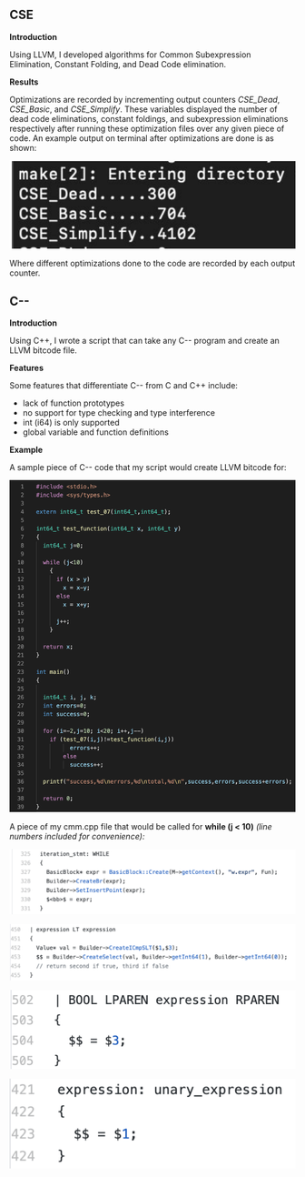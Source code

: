 ## CSE

**Introduction**

Using LLVM, I developed algorithms for Common Subexpression Elimination, Constant Folding, and Dead Code elimination.

**Results**

Optimizations are recorded by incrementing output counters *CSE_Dead*, *CSE_Basic*, and *CSE_Simplify*. These variables displayed the number of dead code eliminations, constant foldings, and subexpression eliminations respectively after running these optimization files over any given piece of code. An example output on terminal after optimizations are done is as shown:

![Alt text](/CSE/images/readmeimg1.png?raw=true "terminal_optimizations")

Where different optimizations done to the code are recorded by each output counter.

## C--
**Introduction**

Using C++, I wrote a script that can take any C-- program and create an LLVM bitcode file.

**Features** 

Some features that differentiate C-- from C and C++ include:
- lack of function prototypes
- no support for type checking and type interference
- int (i64) is only supported
- global variable and function definitions

**Example**

A sample piece of C-- code that my script would create LLVM bitcode for:

![Alt text](/C--/images/readmeimg3.png?raw=true "LLVM_IR_code")

A piece of my cmm.cpp file that would be called for **while (j < 10)** *(line numbers included for convenience):*

![Alt text](/C--/images/readmeimg4.png?raw=true "LLVM_IR_code")

![Alt text](/C--/images/readmeimg8.png?raw=true "LLVM_IR_code")

![Alt text](/C--/images/readmeimg6.png?raw=true "LLVM_IR_code")

![Alt text](/C--/images/readmeimg7.png?raw=true "LLVM_IR_code")
